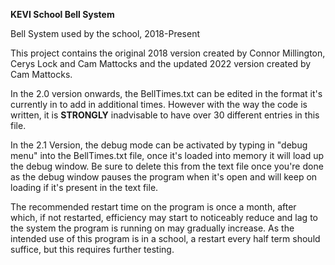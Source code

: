 **KEVI School Bell System**

Bell System used by the school, 2018-Present

This project contains the original 2018 version created by Connor Millington, Cerys Lock and Cam Mattocks and the updated 2022 version created by Cam Mattocks.

In the 2.0 version onwards, the BellTimes.txt can be edited in the format it's currently in to add in additional times. However with the way the code is written, it is **STRONGLY** inadvisable to have over 30 different entries in this file.

In the 2.1 Version, the debug mode can be activated by typing in "debug menu" into the BellTimes.txt file, once it's loaded into memory it will load up the debug window. Be sure to delete this from the text file once you're done as the debug window pauses the program when it's open and will keep on loading if it's present in the text file.

The recommended restart time on the program is once a month, after which, if not restarted, efficiency may start to noticeably reduce and lag to the system the program is running on may gradually increase. As the intended use of this program is in a school, a restart every half term should suffice, but this requires further testing.

